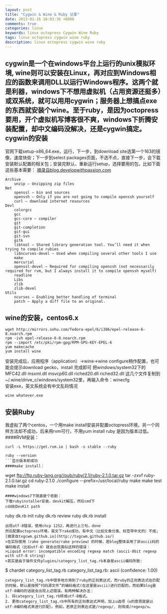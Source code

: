 ```yaml
---
layout: post
title: "Cygwin & Wine & Ruby 记录"
date: 2013-01-16 16:03:36 +0800
comments: true
categories: linux
keywords: linux octopress Cygwin Wine Ruby
tags: linux octopress cygwin wine ruby
description: linux octopress cygwin wine ruby
---
```

cygwin是一个在windows平台上运行的unix模拟环境, wine则可以安装在Linux，再对应到Windows相应的函数来调用DLL以运行Windows程序。这两个就是利器，windows下不想用虚拟机（占用资源还挺多）或双系统，就可以用用cygwin；服务器上想搞点exe的东西就安装个wine。至于ruby，是因为octopress要用，开个虚拟机写博客很不爽，windows下折腾安装配置，却中文编码没解决，还是cygwin搞定。<!--more-->
cygwin的安装
----
官网下载setup-x86_64.exe，运行，下一步，到download site选第一个163的镜像，速度快些；下一步到select packages页面，不选不点，直接下一步，会下载安装默认配置的相关包；安装完默认，重新运行setup，选择要用的包，比如下面这些基本需要：
[摘录自blog.developwithpassion.com](http://blog.developwithpassion.com/2012/03/30/installing-rvm-with-cygwin-on-windows/)  
```
Archive  
    unzip – Unzipping zip files  
Net  
    openssl – bin and sources
    openssh – Only if you are not going to compile openssh yourself
    curl – download internet resources
Devl
    colorgcc
    gcc
    gcc-core – compiler
    git
    git-completion
    git-gui
    git-svn
    gitk
    libtool – Shared library generation tool. You’ll need it when trying to compile rubies
    libncurses-devel – Used when compiling several other tools I use
    make
    mercurial
    openssl-devel – Required for compiling openssh (not necessarily required for rvm, but I always install it to compile openssh myself)
    readline
    Libs
    zlib
    zlib-devel
Utils
    ncurses – Enabling better handling of terminal
    patch – Apply a diff file to an original.
```
wine的安装，centos6.x
----
```
wget http://mirrors.sohu.com/fedora-epel/6/i386/epel-release-6-8.noarch.rpm
rpm -ivh epel-release-6-8.noarch.rpm
rpm --import /etc/pki/rpm-gpg/RPM-GPG-KEY-EPEL-6
yum makecache
yum install wine
```
安装完成后，应用程序（application）->wine->wine configure稍作配置，也可能会提示download gecko，install 完成即可
把windows/system32下的MFC42.dll   msxml.dll    msvcp60.dll   riched20.dll    riched32.dll 这几个文件复制到 ~/.wine/drive_c/windows/system32里，再输入命令：winecfg  
安装exe，英文系统会有中文乱码情况
```
wine whatever.exe
```
安装Ruby
----
我虚拟了两个centos，一个用make install安装并配置octopress环境，另一个同样方法却不成功，后来用rvm可行，不用yum install ruby 是因为版本过低。
####RVM安装：  
```
curl -L https://get.rvm.io | bash -s stable --ruby
```
```
ruby --version
```显示版本即成功
####make install：  
```
wget ftp://ftp.ruby-lang.org//pub/ruby/2.1/ruby-2.1.0.tar.gz
tar -zxvf ruby-2.1.0.tar.gz
cd ruby-2.1.0
./configure --prefix=/usr/local/ruby
make
make test
make install  
```
####windows7下简直是个悲剧：  
下载rubyinstaller安装，devkit解压，然后cmd下
cdd到DevKit path  
```
ruby dk.rb init
ruby dk.rb review
ruby dk.rb install
```
出现utf-8错误，使用chcp 1252，再进行上三句，done  
然后配置octopress环境，英文下rake成功，有中文（比如文章分类、标签带中文的）不成;  
[摘录自txgcwm.github.io](http://txgcwm.github.io/)
>在实际使用（rake generate/rake preview）的时候，若blog整体采用了非ascii码的编码格式（比如utf-8）就会出现类似这样的错误：  
>Liquid error: incompatible encoding regexp match (ascii-8bit regexp with utf-8 string)  
>其实是由于插件文件plugins/category_list_tag.rb本身是ascii编码所致:
```
$ chardet category_list_tag.rb
category_list_tag.rb: ascii (confidence: 1.00)
```
category_list_tag.rb中很多地方用到了ruby的正则表达式，而ruby的正则表达式在匹配的时候，默认是按照“代码源文件”的编码格式(在这里是ascii)进行匹配的，而如果blog是utf-8编码的话就会出现上述错误。有两种解决办法：
1. 将category_list_tag.rb转成utf-8格式。  
2. 更改category_list_tag.rb中所有的正则表达式声明，加上u选项（u的意思就是以utf-8编码格式来进行匹配）。例如，若原正则表达式是/regexp/, 则改成/regexp/u。
